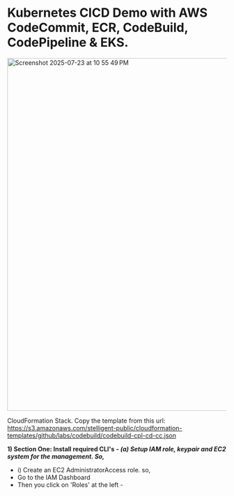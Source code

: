 # Kubernetes CICD Demo with AWS CodeCommit, ECR, CodeBuild, CodePipeline & EKS.
<img width="1521" height="809" alt="Screenshot 2025-07-23 at 10 55 49 PM" src="https://github.com/user-attachments/assets/5c8885b0-5f0c-42ba-b5a4-c825d722ef2c" />

CloudFormation Stack. Copy the template from this url: https://s3.amazonaws.com/stelligent-public/cloudformation-templates/github/labs/codebuild/codebuild-cpl-cd-cc.json


**1) Section One: Install required CLI's**
***- (a) Setup IAM role, keypair and EC2 system for the management. So,***
- i) Create an EC2 AdministratorAccess role. so,
- Go to the IAM Dashboard
- Then you click on 'Roles' at the left
      - 
